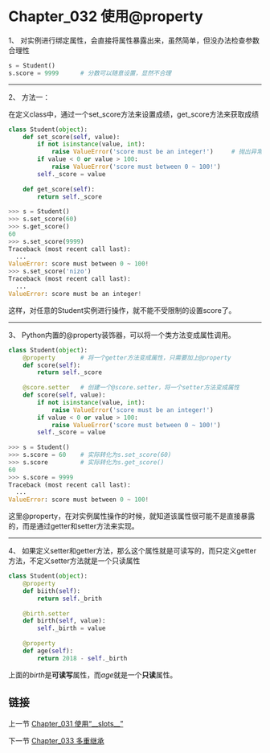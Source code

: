# Chapter_032   使用@property

1、 对实例进行绑定属性，会直接将属性暴露出来，虽然简单，但没办法检查参数合理性
```python
s = Student()
s.score = 9999      # 分数可以随意设置，显然不合理
```

---

2、 方法一：

在定义class中，通过一个set_score方法来设置成绩，get_score方法来获取成绩

```python
class Student(object):
    def set_score(self, value):
        if not isinstance(value, int):
            raise ValueError('score must be an integer!')     # 抛出异常
        if value < 0 or value > 100:
            raise ValueError('score must between 0 ~ 100!')
        self._score = value
        
    def get_score(self):
        return self._score
        
>>> s = Student()
>>> s.set_score(60)
>>> s.get_score()
60
>>> s.set_score(9999)
Traceback (most recent call last):
  ...
ValueError: score must between 0 ~ 100!
>>> s.set_score('nizo')
Traceback (most recent call last):
  ...
ValueError: score must be an integer!
```

这样，对任意的Student实例进行操作，就不能不受限制的设置score了。

---

3、 Python内置的@property装饰器，可以将一个类方法变成属性调用。

```python
class Student(object):
    @property       # 将一个getter方法变成属性，只需要加上@property
    def score(self):
        return self._score
        
    @score.setter   # 创建一个@score.setter，将一个setter方法变成属性
    def score(self, value):
        if not isinstance(value, int):
            raise ValueError('score must be an integer!')
        if value < 0 or value > 100:
            raise ValueError('score must between 0 ~ 100!')
        self._score = value
    
>>> s = Student()
>>> s.score = 60    # 实际转化为s.set_score(60)
>>> s.score         # 实际转化为s.get_score()
60
>>> s.score = 9999
Traceback (most recent call last):
  ...
ValueError: score must between 0 ~ 100!
```

这里@property，在对实例属性操作的时候，就知道该属性很可能不是直接暴露的，而是通过getter和setter方法来实现。

---

4、 如果定义setter和getter方法，那么这个属性就是可读写的，而只定义getter方法，不定义setter方法就是一个只读属性

```python
class Student(object):
    @property
    def biith(self):
        return self._brith
        
    @birth.setter
    def birth(self, value):
        self._birth = value
        
    @property
    def age(self):
        return 2018 - self._birth
```

上面的*birth*是**可读写**属性，而*age*就是一个**只读**属性。


## 链接

上一节 [Chapter_031 使用“\_\_slots\_\_”](https://github.com/nizo2010/Study_Python_lxf/blob/master/Chapter_031.md "Chapter_031 使用“__slots__”")

下一节 [Chapter_033 多重继承](https://github.com/nizo2010/Study_Python_lxf/blob/master/Chapter_033.md "Chapter_033 多重继承")
